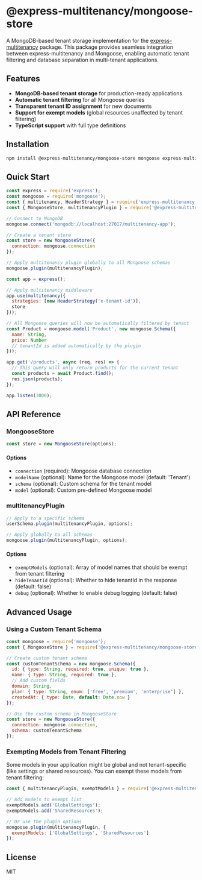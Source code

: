 # @express-multitenancy/mongoose-store

A MongoDB-based tenant storage implementation for the [express-multitenancy](https://github.com/express-multitenancy/express-multitenancy) package. This package provides seamless integration between express-multitenancy and Mongoose, enabling automatic tenant filtering and database separation in multi-tenant applications.

## Features

- **MongoDB-based tenant storage** for production-ready applications
- **Automatic tenant filtering** for all Mongoose queries
- **Transparent tenant ID assignment** for new documents
- **Support for exempt models** (global resources unaffected by tenant filtering)
- **TypeScript support** with full type definitions

## Installation

```bash
npm install @express-multitenancy/mongoose-store mongoose express-multitenancy
```

## Quick Start

```javascript
const express = require('express');
const mongoose = require('mongoose');
const { multitenancy, HeaderStrategy } = require('express-multitenancy');
const { MongooseStore, multitenancyPlugin } = require('@express-multitenancy/mongoose-store');

// Connect to MongoDB
mongoose.connect('mongodb://localhost:27017/multitenancy-app');

// Create a tenant store
const store = new MongooseStore({
  connection: mongoose.connection
});

// Apply multitenancy plugin globally to all Mongoose schemas
mongoose.plugin(multitenancyPlugin);

const app = express();

// Apply multitenancy middleware
app.use(multitenancy({
  strategies: [new HeaderStrategy('x-tenant-id')],
  store
}));

// All Mongoose queries will now be automatically filtered by tenant
const Product = mongoose.model('Product', new mongoose.Schema({
  name: String,
  price: Number
  // tenantId is added automatically by the plugin
}));

app.get('/products', async (req, res) => {
  // This query will only return products for the current tenant
  const products = await Product.find();
  res.json(products);
});

app.listen(3000);
```

## API Reference

### MongooseStore

```javascript
const store = new MongooseStore(options);
```

#### Options

- `connection` (required): Mongoose database connection
- `modelName` (optional): Name for the Mongoose model (default: 'Tenant')
- `schema` (optional): Custom schema for the tenant model
- `model` (optional): Custom pre-defined Mongoose model

### multitenancyPlugin

```javascript
// Apply to a specific schema
userSchema.plugin(multitenancyPlugin, options);

// Apply globally to all schemas
mongoose.plugin(multitenancyPlugin, options);
```

#### Options

- `exemptModels` (optional): Array of model names that should be exempt from tenant filtering
- `hideTenantId` (optional): Whether to hide tenantId in the response (default: false)
- `debug` (optional): Whether to enable debug logging (default: false)

## Advanced Usage

### Using a Custom Tenant Schema

```javascript
const mongoose = require('mongoose');
const { MongooseStore } = require('@express-multitenancy/mongoose-store');

// Create custom tenant schema
const customTenantSchema = new mongoose.Schema({
  id: { type: String, required: true, unique: true },
  name: { type: String, required: true },
  // Add custom fields
  domain: String,
  plan: { type: String, enum: ['free', 'premium', 'enterprise'] },
  createdAt: { type: Date, default: Date.now }
});

// Use the custom schema in MongooseStore
const store = new MongooseStore({
  connection: mongoose.connection,
  schema: customTenantSchema
});
```

### Exempting Models from Tenant Filtering

Some models in your application might be global and not tenant-specific (like settings or shared resources). You can exempt these models from tenant filtering:

```javascript
const { multitenancyPlugin, exemptModels } = require('@express-multitenancy/mongoose-store');

// Add models to exempt list
exemptModels.add('GlobalSettings');
exemptModels.add('SharedResources');

// Or use the plugin options
mongoose.plugin(multitenancyPlugin, {
  exemptModels: ['GlobalSettings', 'SharedResources']
});
```

## License

MIT
